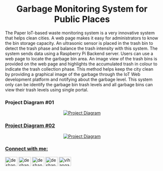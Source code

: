 <h1 align="center">Garbage Monitoring System for Public Places</h1>

The Paper IoT-based waste monitoring system is a very innovative system that helps clean 
cities. A web page makes it easy for administrators to know the bin storage capacity. An ultrasonic 
sensor is placed in the trash bin to detect the trash phase and balance the trash intensity with this 
system. The system sends data using a Raspberry Pi Backend server. Users can use a web page to 
locate the garbage bin area. An image view of the trash bins is provided on the web page and 
highlights the accumulated trash in colour to indicate the trash collection phase. This method helps 
keep the city clean by providing a graphical image of the garbage through the IoT Web 
development platform and notifying about the garbage level. This system only can be identify the 
garbage bin trash levels and all garbage bins can view their trash levels using single portal. 

<h3 align="left">Project Diagram #01</h3>
<p align="center"> <a href="#" target="_blank" rel="noreferrer"> 
  <img src="https://raw.githubusercontent.com/vihangad/Garbage-Monitoring-System-for-Public-Places/master/Diagrams/Diagram01.jpg" alt="Project Diagram" width="auto" height="auto"/>
</p>
  
<h3 align="left">Project Diagram #02</h3>
<p align="center"> <a href="#" target="_blank" rel="noreferrer"> 
  <img src="https://raw.githubusercontent.com/vihangad/Garbage-Monitoring-System-for-Public-Places/master/Diagrams/Diagram02.jpg" alt="Project Diagram" width="auto" height="auto"/>
</p>
  
<h3 align="left">Connect with me:</h3>
<p align="left">
<a href="https://twitter.com/deshanonline" target="blank"><img align="center" src="https://raw.githubusercontent.com/rahuldkjain/github-profile-readme-generator/master/src/images/icons/Social/twitter.svg" alt="deshanonline" height="30" width="40" /></a>
<a href="https://linkedin.com/in/deshanonline" target="blank"><img align="center" src="https://raw.githubusercontent.com/rahuldkjain/github-profile-readme-generator/master/src/images/icons/Social/linked-in-alt.svg" alt="deshanonline" height="30" width="40" /></a>
<a href="https://fb.com/deshanonline" target="blank"><img align="center" src="https://raw.githubusercontent.com/rahuldkjain/github-profile-readme-generator/master/src/images/icons/Social/facebook.svg" alt="deshanonline" height="30" width="40" /></a>
<a href="https://instagram.com/deshanonline" target="blank"><img align="center" src="https://raw.githubusercontent.com/rahuldkjain/github-profile-readme-generator/master/src/images/icons/Social/instagram.svg" alt="deshanonline" height="30" width="40" /></a>
<a href="https://www.youtube.com/c/vihangadeshanofficial" target="blank"><img align="center" src="https://raw.githubusercontent.com/rahuldkjain/github-profile-readme-generator/master/src/images/icons/Social/youtube.svg" alt="vihangadeshanofficial" height="30" width="40" /></a>
</p>

  
